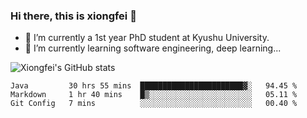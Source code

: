 ### Hi there, this is xiongfei 👋


- 🔭 I’m currently a 1st year PhD student at Kyushu University.
- 🌱 I’m currently learning software engineering, deep learning...

<!--
**Toma62299781/Toma62299781** is a ✨ _special_ ✨ repository because its `README.md` (this file) appears on your GitHub profile.
Here are some ideas to get you started:
-->

![Xiongfei's GitHub stats](https://github-readme-stats.vercel.app/api?username=Toma62299781)

<!--START_SECTION:waka-->
```text
Java         30 hrs 55 mins  ███████████████████████▓░   94.45 % 
Markdown     1 hr 40 mins    █▒░░░░░░░░░░░░░░░░░░░░░░░   05.11 % 
Git Config   7 mins          ░░░░░░░░░░░░░░░░░░░░░░░░░   00.40 % 
```
<!--END_SECTION:waka-->

